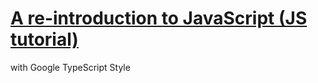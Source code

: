 # [A re-introduction to JavaScript (JS tutorial)](https://developer.mozilla.org/en-US/docs/Web/JavaScript/A_re-introduction_to_JavaScript)

with Google TypeScript Style  